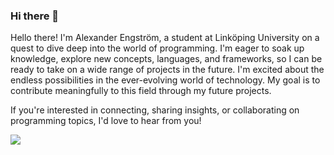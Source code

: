 ### Hi there 👋

Hello there! I'm Alexander Engström, a student at Linköping University on a quest to dive deep into the world of programming. I'm eager to soak up knowledge, explore new concepts, languages, and frameworks, so I can be ready to take on a wide range of projects in the future. I'm excited about the endless possibilities in the ever-evolving world of technology. My goal is to contribute meaningfully to this field through my future projects. 

If you're interested in connecting, sharing insights, or collaborating on programming topics, I'd love to hear from you!

![](https://github-readme-stats.vercel.app/api/top-langs/?username=alexandengstrom&theme=city_light&hide_border=false&include_all_commits=false&count_private=false&layout=compact)
